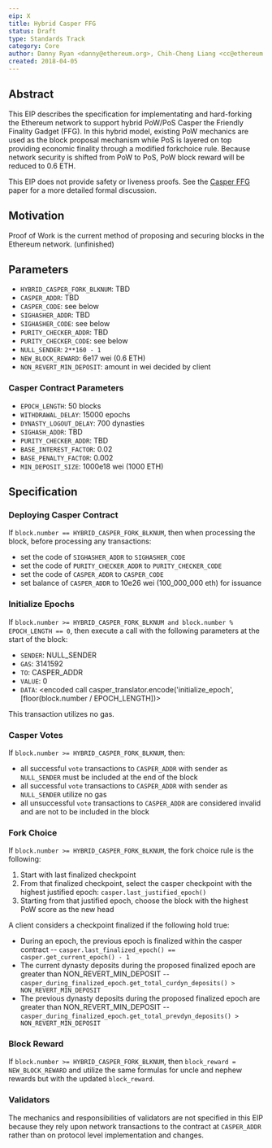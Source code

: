 ```yaml
---
eip: X
title: Hybrid Casper FFG
status: Draft
type: Standards Track
category: Core
author: Danny Ryan <danny@ethereum.org>, Chih-Cheng Liang <cc@ethereum.org>
created: 2018-04-05
---
```


## Abstract

This EIP describes the specification for implementating and hard-forking the Ethereum network to support hybrid PoW/PoS Casper the Friendly Finality Gadget (FFG). In this hybrid model, existing PoW mechanics are used as the block proposal mechanism while PoS is layered on top providing economic finality through a modified forkchoice rule. Because network security is shifted from PoW to PoS, PoW block reward will be reduced to 0.6 ETH.

This EIP does not provide safety or liveness proofs. See the [Casper FFG](https://arxiv.org/abs/1710.09437) paper for a more detailed formal discussion.

## Motivation

Proof of Work is the current method of proposing and securing blocks in the Ethereum network. (unfinished)

## Parameters

* `HYBRID_CASPER_FORK_BLKNUM`: TBD
* `CASPER_ADDR`: TBD
* `CASPER_CODE`: see below
* `SIGHASHER_ADDR`: TBD
* `SIGHASHER_CODE`: see below
* `PURITY_CHECKER_ADDR`: TBD
* `PURITY_CHECKER_CODE`: see below
* `NULL_SENDER`: `2**160 - 1`
* `NEW_BLOCK_REWARD`: 6e17 wei (0.6 ETH)
* `NON_REVERT_MIN_DEPOSIT`: amount in wei decided by client

### Casper Contract Parameters

* `EPOCH_LENGTH`: 50 blocks
* `WITHDRAWAL_DELAY`: 15000 epochs
* `DYNASTY_LOGOUT_DELAY`: 700 dynasties
* `SIGHASH_ADDR`: TBD
* `PURITY_CHECKER_ADDR`: TBD
* `BASE_INTEREST_FACTOR`: 0.02
* `BASE_PENALTY_FACTOR`: 0.002
* `MIN_DEPOSIT_SIZE`: 1000e18 wei (1000 ETH)

## Specification

### Deploying Casper Contract

If `block.number == HYBRID_CASPER_FORK_BLKNUM`, then when processing the block, before processing any transactions:

* set the code of `SIGHASHER_ADDR` to `SIGHASHER_CODE`
* set the code of `PURITY_CHECKER_ADDR` to `PURITY_CHECKER_CODE`
* set the code of `CASPER_ADDR` to `CASPER_CODE`
* set balance of `CASPER_ADDR` to 10e26 wei (100_000_000 eth) for issuance

### Initialize Epochs

If `block.number >= HYBRID_CASPER_FORK_BLKNUM and block.number % EPOCH_LENGTH == 0`, then execute a call with the following parameters at the start of the block:

* `SENDER`: NULL_SENDER
* `GAS`: 3141592
* `TO`: CASPER_ADDR
* `VALUE`: 0
* `DATA`: <encoded call casper_translator.encode('initialize_epoch', [floor(block.number / EPOCH_LENGTH])>

This transaction utilizes no gas.

### Casper Votes

If `block.number >= HYBRID_CASPER_FORK_BLKNUM`, then:

* all successful `vote` transactions to `CASPER_ADDR` with sender as `NULL_SENDER` must be included at the end of the block
* all successful `vote` transactions to `CASPER_ADDR` with sender as `NULL_SENDER` utilize no gas
* all unsuccessful `vote` transactions to `CASPER_ADDR` are considered invalid and are not to be included in the block

### Fork Choice

If `block.number >= HYBRID_CASPER_FORK_BLKNUM`, the fork choice rule is the following:
1. Start with last finalized checkpoint
2. From that finalized checkpoint, select the casper checkpoint with the highest justified epoch: `casper.last_justified_epoch()`
3. Starting from that justified epoch, choose the block with the highest PoW score as the new head

A client considers a checkpoint finalized if the following hold true:

* During an epoch, the previous epoch is finalized within the casper contract -- `casper.last_finalized_epoch() == casper.get_current_epoch() - 1`
* The current dynasty deposits during the proposed finalized epoch are greater than NON_REVERT_MIN_DEPOSIT -- `casper_during_finalized_epoch.get_total_curdyn_deposits() > NON_REVERT_MIN_DEPOSIT`
* The previous dynasty deposits during the proposed finalized epoch are greater than NON_REVERT_MIN_DEPOSIT -- `casper_during_finalized_epoch.get_total_prevdyn_deposits() > NON_REVERT_MIN_DEPOSIT`

### Block Reward

If `block.number >= HYBRID_CASPER_FORK_BLKNUM`, then `block_reward = NEW_BLOCK_REWARD` and utilize the same formulas for uncle and nephew rewards but with the updated `block_reward`.

### Validators

The mechanics and responsibilities of validators are not specified in this EIP because they rely upon network transactions to the contract at `CASPER_ADDR` rather than on protocol level implementation and changes.